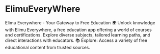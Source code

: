 # ElimuEveryWhere
Elimu Everywhere - Your Gateway to Free Education  🌍 Unlock knowledge with Elimu Everywhere, a free education app offering a world of courses and certifications. Explore diverse subjects, tailored learning paths, and direct interactions with educators.  📚 Explore: Access a variety of free educational content from trusted sources.
